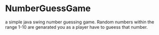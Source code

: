 # NumberGuessGame
a simple java swing number guessing game. Random numbers within the range 1-10 are genarated
you as a player have to gueess that number.
